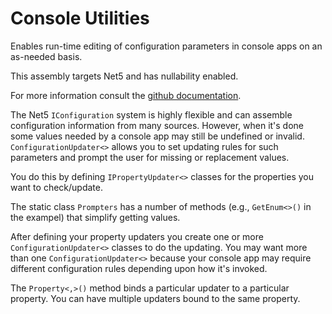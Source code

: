# Console Utilities

Enables run-time editing of configuration parameters in console apps on an as-needed basis.

This assembly targets Net5 and has nullability enabled.

For more information consult the [github documentation](https://github.com/markolbert/ProgrammingUtilities).

The Net5 `IConfiguration` system is highly flexible and can assemble configuration information from many sources. However, when it's done some values needed by a console app may still be undefined or invalid. `ConfigurationUpdater<>` allows you to set updating rules for such parameters and prompt the user for missing or replacement values.

You do this by defining `IPropertyUpdater<>` classes for the properties you want to check/update.

The static class `Prompters` has a number of methods (e.g., `GetEnum<>()` in the exampel) that simplify getting values.

After defining your property updaters you create one or more `ConfigurationUpdater<>` classes to do the updating. You may want more than one `ConfigurationUpdater<>` because your console app may require different configuration rules depending upon how it's invoked.

The `Property<,>()` method binds a particular updater to a particular property. You can have multiple updaters bound to the same property.

